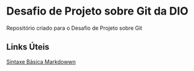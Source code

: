#  Desafio de Projeto sobre Git da DIO
Repositório criado para o Desafio de Projeto sobre Git

## Links Úteis
[Sintaxe Básica Markdowwn](https://www.markdownguide.org/basic-syntax/)

